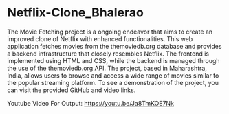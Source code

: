 # Netflix-Clone_Bhalerao

The Movie Fetching project is a ongoing endeavor that aims to create an improved clone of Netflix with enhanced functionalities. This web application fetches movies from the themoviedb.org database and provides a backend infrastructure that closely resembles Netflix. The frontend is implemented using HTML and CSS, while the backend is managed through the use of the themoviedb.org API. The project, based in Maharashtra, India, allows users to browse and access a wide range of movies similar to the popular streaming platform. To see a demonstration of the project, you can visit the provided GitHub and video links.

Youtube Video For Output: https://youtu.be/Ja8TmKOE7Nk
